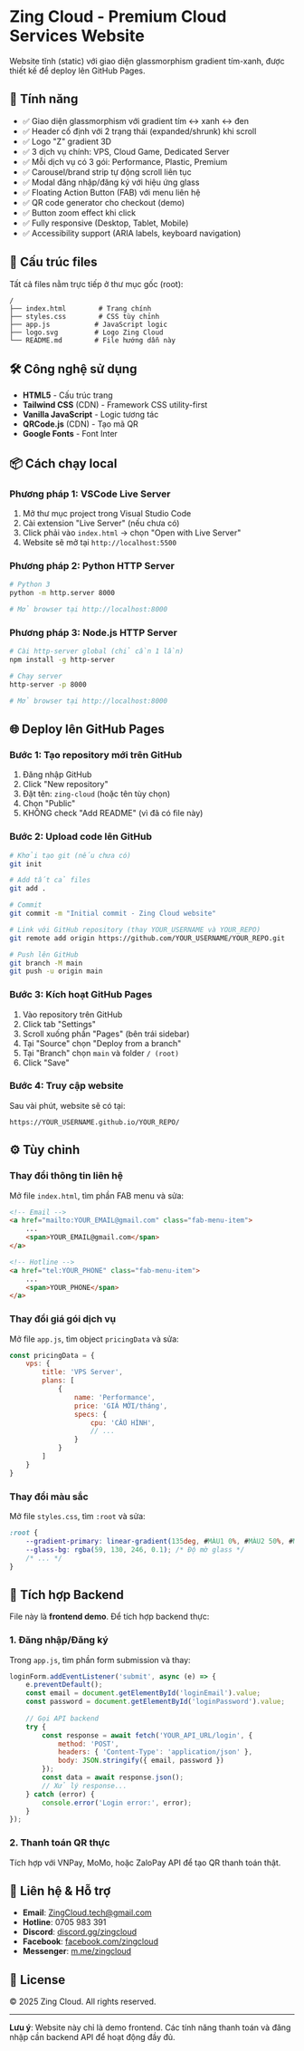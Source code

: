 # Zing Cloud - Premium Cloud Services Website

Website tĩnh (static) với giao diện glassmorphism gradient tím-xanh, được thiết kế để deploy lên GitHub Pages.

## 🚀 Tính năng

- ✅ Giao diện glassmorphism với gradient tím ↔ xanh ↔ đen
- ✅ Header cố định với 2 trạng thái (expanded/shrunk) khi scroll
- ✅ Logo "Z" gradient 3D
- ✅ 3 dịch vụ chính: VPS, Cloud Game, Dedicated Server
- ✅ Mỗi dịch vụ có 3 gói: Performance, Plastic, Premium
- ✅ Carousel/brand strip tự động scroll liên tục
- ✅ Modal đăng nhập/đăng ký với hiệu ứng glass
- ✅ Floating Action Button (FAB) với menu liên hệ
- ✅ QR code generator cho checkout (demo)
- ✅ Button zoom effect khi click
- ✅ Fully responsive (Desktop, Tablet, Mobile)
- ✅ Accessibility support (ARIA labels, keyboard navigation)

## 📁 Cấu trúc files

Tất cả files nằm trực tiếp ở thư mục gốc (root):

```
/
├── index.html        # Trang chính
├── styles.css        # CSS tùy chỉnh
├── app.js           # JavaScript logic
├── logo.svg         # Logo Zing Cloud
└── README.md        # File hướng dẫn này
```

## 🛠️ Công nghệ sử dụng

- **HTML5** - Cấu trúc trang
- **Tailwind CSS** (CDN) - Framework CSS utility-first
- **Vanilla JavaScript** - Logic tương tác
- **QRCode.js** (CDN) - Tạo mã QR
- **Google Fonts** - Font Inter

## 📦 Cách chạy local

### Phương pháp 1: VSCode Live Server

1. Mở thư mục project trong Visual Studio Code
2. Cài extension "Live Server" (nếu chưa có)
3. Click phải vào `index.html` → chọn "Open with Live Server"
4. Website sẽ mở tại `http://localhost:5500`

### Phương pháp 2: Python HTTP Server

```bash
# Python 3
python -m http.server 8000

# Mở browser tại http://localhost:8000
```

### Phương pháp 3: Node.js HTTP Server

```bash
# Cài http-server global (chỉ cần 1 lần)
npm install -g http-server

# Chạy server
http-server -p 8000

# Mở browser tại http://localhost:8000
```

## 🌐 Deploy lên GitHub Pages

### Bước 1: Tạo repository mới trên GitHub

1. Đăng nhập GitHub
2. Click "New repository"
3. Đặt tên: `zing-cloud` (hoặc tên tùy chọn)
4. Chọn "Public"
5. KHÔNG check "Add README" (vì đã có file này)

### Bước 2: Upload code lên GitHub

```bash
# Khởi tạo git (nếu chưa có)
git init

# Add tất cả files
git add .

# Commit
git commit -m "Initial commit - Zing Cloud website"

# Link với GitHub repository (thay YOUR_USERNAME và YOUR_REPO)
git remote add origin https://github.com/YOUR_USERNAME/YOUR_REPO.git

# Push lên GitHub
git branch -M main
git push -u origin main
```

### Bước 3: Kích hoạt GitHub Pages

1. Vào repository trên GitHub
2. Click tab "Settings"
3. Scroll xuống phần "Pages" (bên trái sidebar)
4. Tại "Source" chọn "Deploy from a branch"
5. Tại "Branch" chọn `main` và folder `/ (root)`
6. Click "Save"

### Bước 4: Truy cập website

Sau vài phút, website sẽ có tại:
```
https://YOUR_USERNAME.github.io/YOUR_REPO/
```

## ⚙️ Tùy chỉnh

### Thay đổi thông tin liên hệ

Mở file `index.html`, tìm phần FAB menu và sửa:

```html
<!-- Email -->
<a href="mailto:YOUR_EMAIL@gmail.com" class="fab-menu-item">
    ...
    <span>YOUR_EMAIL@gmail.com</span>
</a>

<!-- Hotline -->
<a href="tel:YOUR_PHONE" class="fab-menu-item">
    ...
    <span>YOUR_PHONE</span>
</a>
```

### Thay đổi giá gói dịch vụ

Mở file `app.js`, tìm object `pricingData` và sửa:

```javascript
const pricingData = {
    vps: {
        title: 'VPS Server',
        plans: [
            {
                name: 'Performance',
                price: 'GIÁ MỚI/tháng',
                specs: {
                    cpu: 'CẤU HÌNH',
                    // ...
                }
            }
        ]
    }
}
```

### Thay đổi màu sắc

Mở file `styles.css`, tìm `:root` và sửa:

```css
:root {
    --gradient-primary: linear-gradient(135deg, #MÀU1 0%, #MÀU2 50%, #MÀU3 100%);
    --glass-bg: rgba(59, 130, 246, 0.1); /* Độ mờ glass */
    /* ... */
}
```

## 🔌 Tích hợp Backend

File này là **frontend demo**. Để tích hợp backend thực:

### 1. Đăng nhập/Đăng ký

Trong `app.js`, tìm phần form submission và thay:

```javascript
loginForm.addEventListener('submit', async (e) => {
    e.preventDefault();
    const email = document.getElementById('loginEmail').value;
    const password = document.getElementById('loginPassword').value;
    
    // Gọi API backend
    try {
        const response = await fetch('YOUR_API_URL/login', {
            method: 'POST',
            headers: { 'Content-Type': 'application/json' },
            body: JSON.stringify({ email, password })
        });
        const data = await response.json();
        // Xử lý response...
    } catch (error) {
        console.error('Login error:', error);
    }
});
```

### 2. Thanh toán QR thực

Tích hợp với VNPay, MoMo, hoặc ZaloPay API để tạo QR thanh toán thật.

## 📱 Liên hệ & Hỗ trợ

- **Email**: ZingCloud.tech@gmail.com
- **Hotline**: 0705 983 391
- **Discord**: [discord.gg/zingcloud](https://discord.gg/zingcloud)
- **Facebook**: [facebook.com/zingcloud](https://facebook.com/zingcloud)
- **Messenger**: [m.me/zingcloud](https://m.me/zingcloud)

## 📄 License

© 2025 Zing Cloud. All rights reserved.

---

**Lưu ý**: Website này chỉ là demo frontend. Các tính năng thanh toán và đăng nhập cần backend API để hoạt động đầy đủ.

